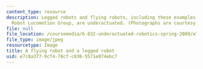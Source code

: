 ```yaml
---
content_type: resource
description: Legged robots and flying robots, including these examples from the MIT
  Robot Locomotion Group, are underactuated. (Photographs are courtesy of Jason Dorfman.)
file: null
file_location: /coursemedia/6-832-underactuated-robotics-spring-2009/e7c8a3779cf478cfc8365571e074ebc7_6-832s09.jpg
file_type: image/jpeg
resourcetype: Image
title: A flying robot and a legged robot
uid: e7c8a377-9cf4-78cf-c836-5571e074ebc7
---
```

